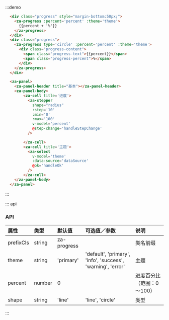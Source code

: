<script>
export default {
  data() {
    return {
      percent: 10,
      theme: 'primary',
      dataSource:[
        { value: 'default', label: 'default' },
        { value: 'primary', label: 'primary' },
        { value: 'info', label: 'info' },
        { value: 'warning', label: 'warning' },
        { value: 'error', label: 'error' },
      ],
    }
  },
  methods: {
    handleStepChange(e) {

    },
    handleOk(v) {
      this.theme = v.value;
    }
  },
};
</script>


:::demo
```html
  <div class="progress" style="margin-bottom:50px;">
    <za-progress :percent='percent' :theme='theme'>
      {{percent + '%'}}
    </za-progress>
  </div>
  <div class="progress">
    <za-progress type='circle' :percent='percent' :theme='theme'>
      <div class="progress-content">
        <span class="progress-text">{{percent}}</span>
        <span class="progress-percent">%</span>
      </div>
    </za-progress>
  </div>

  <za-panel>
    <za-panel-header title="基本"></za-panel-header>
    <za-panel-body>
        <za-cell title='进度'>
          <za-stepper
            shape="radius"
            :step='10'
            :min='0'
            :max='100'
            v-model='percent'
            @step-change='handleStepChange'
          />

        </za-cell>
        <za-cell title='主题'>
          <za-select
            v-model='theme'
            :data-source='dataSource'
            @ok='handleOk'
          />
        </za-cell>
    </za-panel-body>
  </za-panel>
```
:::

::: api

### API

| 属性 | 类型 | 默认值 | 可选值／参数 | 说明 |
| :--- | :--- | :--- | :--- | :--- |
| prefixCls | string | za-progress | | 类名前缀 |
| theme | string | 'primary' | 'default', 'primary', 'info', 'success', 'warning', 'error' | 主题 |
| percent | number | 0 | | 进度百分比（范围：0～100） |
| shape | string | 'line' | 'line', 'circle' | 类型 |
:::